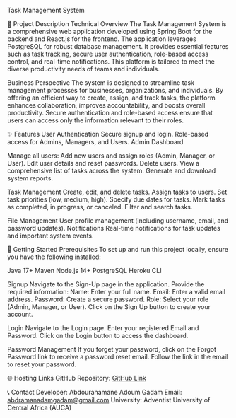Task Management System

📄 Project Description
Technical Overview
The Task Management System is a comprehensive web application developed using Spring Boot for the backend and React.js for the frontend. The application leverages PostgreSQL for robust database management. It provides essential features such as task tracking, secure user authentication, role-based access control, and real-time notifications. This platform is tailored to meet the diverse productivity needs of teams and individuals.

Business Perspective
The system is designed to streamline task management processes for businesses, organizations, and individuals. By offering an efficient way to create, assign, and track tasks, the platform enhances collaboration, improves accountability, and boosts overall productivity. Secure authentication and role-based access ensure that users can access only the information relevant to their roles.

✨ Features
User Authentication
Secure signup and login.
Role-based access for Admins, Managers, and Users.
Admin Dashboard

Manage all users:
Add new users and assign roles (Admin, Manager, or User).
Edit user details and reset passwords.
Delete users.
View a comprehensive list of tasks across the system.
Generate and download system reports.

Task Management
Create, edit, and delete tasks.
Assign tasks to users.
Set task priorities (low, medium, high).
Specify due dates for tasks.
Mark tasks as completed, in progress, or canceled.
Filter and search tasks.

File Management
User profile management (including username, email, and password updates).
Notifications
Real-time notifications for task updates and important system events.

🚀 Getting Started
Prerequisites
To set up and run this project locally, ensure you have the following installed:

Java 17+
Maven
Node.js 14+
PostgreSQL
Heroku CLI

Signup
Navigate to the Sign-Up page in the application.
Provide the required information:
Name: Enter your full name.
Email: Enter a valid email address.
Password: Create a secure password.
Role: Select your role (Admin, Manager, or User).
Click on the Sign Up button to create your account.

Login
Navigate to the Login page.
Enter your registered Email and Password.
Click on the Login button to access the dashboard.

Password Management
If you forget your password, click on the Forgot Password link to receive a password reset email.
Follow the link in the email to reset your password.

🌐 Hosting Links
GitHub Repository: [GitHub Link](https://github.com/AbdourahamaneAdoumGadam/FinalExam)

📞 Contact
Developer: Abdourahamane Adoum Gadam
Email: abdramanadamgadam@gmail.com
University: Adventist University of Central Africa (AUCA)
